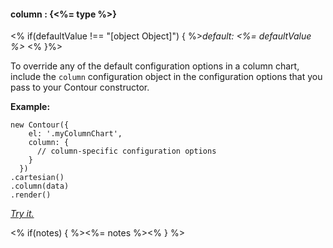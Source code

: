 #### **column** : {<%= type %>}

<% if(defaultValue !== "[object Object]") { %>*default: <%= defaultValue %>* <% }%>

To override any of the default configuration options in a column chart, include the `column` configuration object in the configuration options that you pass to your Contour constructor.

**Example:**

    new Contour({
        el: '.myColumnChart',
        column: {
          // column-specific configuration options
        }
      })
    .cartesian()
    .column(data)
    .render()	

*[Try it.](<%= jsFiddleLink %>)*

<% if(notes) { %><%= notes %><% } %>


